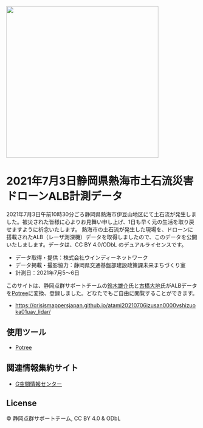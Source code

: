 [<img width="400" src="https://user-images.githubusercontent.com/416977/125190304-5f224880-e277-11eb-9375-f20ae92cae81.jpg" >](https://crisismappersjapan.github.io/atami20210706izusan0000vshizuoka01uav_lidar/)

# 2021年7月3日静岡県熱海市土石流災害ドローンALB計測データ
2021年7月3日午前10時30分ごろ静岡県熱海市伊豆山地区にて土石流が発生しました。被災された皆様に心よりお見舞い申し上げ、1日も早く元の生活を取り戻せますように祈念いたします。
熱海市の土石流が発生した現場を、ドローンに搭載されたALB（レーザ測深機）データを取得しましたので、このデータを公開いたしまします。データは、CC BY 4.0/ODbL のデュアルライセンスです。

* データ取得・提供：株式会社ウインディーネットワーク
* データ掲載・撮影協力：静岡県交通基盤部建設政策課未来まちづくり室
* 計測日：2021年7月5～6日

このサイトは、静岡点群サポートチームの[鈴木雄介](https://twitter.com/Y_Suzuki)氏と[古橋大地](https://github.com/mapconcierge)氏がALBデータを[Potree](https://potree.github.io/)に変換、登録しました。どなたでもご自由に閲覧することができます。
* https://crisismappersjapan.github.io/atami20210706izusan0000vshizuoka01uav_lidar/

## 使用ツール
* [Potree](https://potree.github.io/)

## 関連情報集約サイト
* [G空間情報センター](https://www.geospatial.jp/ckan/dataset/20210703-atami-dronealb)

## License
© 静岡点群サポートチーム, CC BY 4.0 & ODbL
